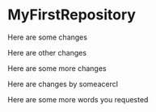 # MyFirstRepository


Here are some changes

Here are other changes

Here are some more changes

Here are changes by someacercl

Here are some more words you requested

